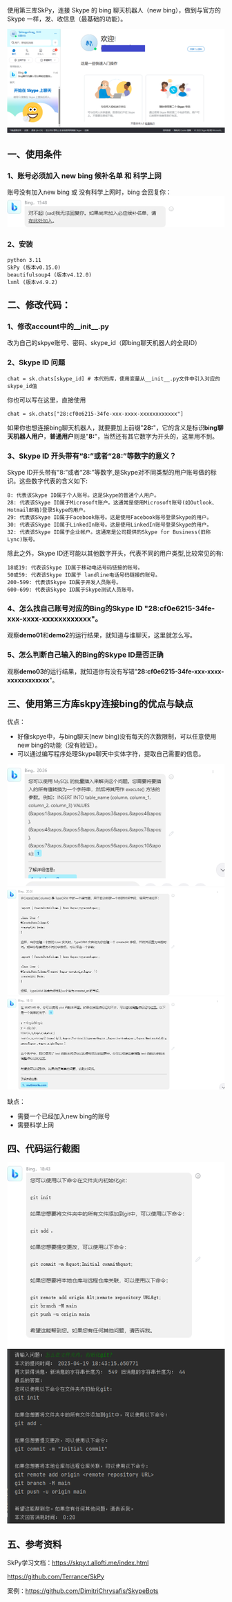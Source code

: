 使用第三库SkPy，连接 Skype 的 bing 聊天机器人（new bing），做到与官方的 Skype 一样，发、收信息（最基础的功能）。

<img src="images\web-skype.png" alt="Skype主页面"  />



## 一、使用条件

### 1、账号必须加入 new bing 候补名单 和 科学上网
账号没有加入new bing 或 没有科学上网时，bing 会回复你：
<img src="images\sorry01.png" alt="sorry01"  />

### 2、安装

```
python 3.11
SkPy (版本v0.15.0)
beautifulsoup4 (版本v4.12.0)
lxml (版本v4.9.2)
```

## 二、修改代码：

### 1、修改account中的__init__.py

改为自己的skpye账号、密码、skype_id（即bing聊天机器人的全局ID）

### 2、Skype ID 问题

```
chat = sk.chats[skype_id] # 本代码库，使用变量从__init__.py文件中引入对应的skype_id值
```

你也可以写在这里，直接使用

```
chat = sk.chats["28:cf0e6215-34fe-xxx-xxxx-xxxxxxxxxxxx"]
```

如果你也想连接bing聊天机器人，就要要加上前缀"**28:**"，它的含义是标识**bing聊天机器人用户**，**普通用户**则是"**8:**"，当然还有其它数字为开头的，这里用不到。

### 3、Skype ID 开头带有“8:”或者“28:”等数字的意义？

Skype ID开头带有“8:”或者“28:”等数字,是Skype对不同类型的用户账号做的标识。这些数字代表的含义如下:

```
8: 代表该Skype ID属于个人账号。这是Skype的普通个人用户。
28: 代表该Skype ID属于Microsoft账户。这通常是使用Microsoft账号(如Outlook、Hotmail邮箱)登录Skype的用户。
29: 代表该Skype ID属于Facebook账号。这是使用Facebook账号登录Skype的用户。
30: 代表该Skype ID属于LinkedIn账号。这是使用LinkedIn账号登录Skype的用户。
32: 代表该Skype ID属于企业帐户。这通常是公司提供的Skype for Business(旧称Lync)账号。
```
除此之外，Skype ID还可能以其他数字开头，代表不同的用户类型,比较常见的有:

```
18或19: 代表该Skype ID属于移动电话号码链接的账号。
50或59: 代表该Skype ID属于 landline电话号码链接的账号。
200-599: 代表该Skype ID属于开发人员账号。
600-699: 代表该Skype ID属于Skype测试人员账号。
```

### 4、怎么找自己账号对应的Bing的Skype ID "**28:cf0e6215-34fe-xxx-xxxx-xxxxxxxxxxxx**"。

观察**demo01**和**demo2**的运行结果，就知道与谁聊天，这里就怎么写。

### 5、怎么判断自己输入的Bing的Skype ID是否正确

观察**demo03**的运行结果，就知道你有没有写错"**28:cf0e6215-34fe-xxx-xxxx-xxxxxxxxxxxx**"。

## 三、使用第三方库skpy连接bing的优点与缺点

优点：

- 好像skpye中，与bing聊天(new bing)没有每天的次数限制，可以任意使用new bing的功能（没有验证）。
- 可以通过编写程序处理Skype聊天中实体字符，提取自己需要的信息。

<img src="images\error01.png" alt="error01"  />

<img src="images\error02.png" alt="error02"  />

<img src="images\error03.png" alt="error03"  />

缺点：

- 需要一个已经加入new bing的账号
- 需要科学上网

## 四、代码运行截图

<img src="images\skpye-show.png" alt="Skpye客户端显示如图"  />

<img src="images\runcode-demo08.png" alt="demo08_循环地发与收信息，并处理收到的信息.py 的运行效果"  />

## 五、参考资料

SkPy学习文档：https://skpy.t.allofti.me/index.html

https://github.com/Terrance/SkPy

案例：https://github.com/DimitriChrysafis/SkypeBots

